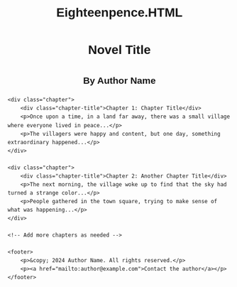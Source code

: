# Eighteenpence.HTML
<!DOCTYPE html>
<html lang="en">
<head>
    <meta charset="UTF-8">
    <meta name="viewport" content="width=device-width, initial-scale=1.0">
    <meta name="author" content="Author Name">
    <meta name="description" content="A novel by Author Name">
    <title>Novel Title</title>
    <style>
        body {
            font-family: Arial, sans-serif;
            line-height: 1.6;
            margin: 20px;
        }
        h1, h2 {
            text-align: center;
        }
        .chapter {
            margin-top: 40px;
        }
        .chapter-title {
            font-size: 24px;
            font-weight: bold;
            margin-bottom: 20px;
        }
        footer {
            margin-top: 50px;
            text-align: center;
            font-size: 14px;
            color: #555;
        }
    </style>
</head>
<body>
    <h1>Novel Title</h1>
    <h2>By Author Name</h2>

    <div class="chapter">
        <div class="chapter-title">Chapter 1: Chapter Title</div>
        <p>Once upon a time, in a land far away, there was a small village where everyone lived in peace...</p>
        <p>The villagers were happy and content, but one day, something extraordinary happened...</p>
    </div>

    <div class="chapter">
        <div class="chapter-title">Chapter 2: Another Chapter Title</div>
        <p>The next morning, the village woke up to find that the sky had turned a strange color...</p>
        <p>People gathered in the town square, trying to make sense of what was happening...</p>
    </div>

    <!-- Add more chapters as needed -->

    <footer>
        <p>&copy; 2024 Author Name. All rights reserved.</p>
        <p><a href="mailto:author@example.com">Contact the author</a></p>
    </footer>
</body>
</html>
